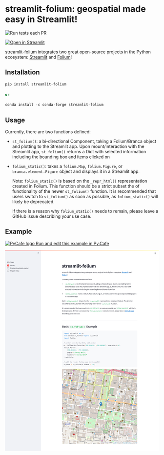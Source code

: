 # streamlit-folium: geospatial made easy in Streamlit!


![Run tests each PR](https://github.com/randyzwitch/streamlit-folium/workflows/Run%20tests%20each%20PR/badge.svg)

[![Open in Streamlit](https://static.streamlit.io/badges/streamlit_badge_black_white.svg)](https://share.streamlit.io/randyzwitch/streamlit-folium/examples/streamlit_app.py)

streamlit-folium integrates two great open-source projects in the Python ecosystem: [Streamlit](https://streamlit.io/) and [Folium](https://python-visualization.github.io/folium/)!

## Installation

```python
pip install streamlit-folium

or

conda install -c conda-forge streamlit-folium
```

## Usage

Currently, there are two functions defined:

- `st_folium()`: a bi-directional Component, taking a Folium/Branca object and plotting to the Streamlit app. Upon mount/interaction with the Streamlit app, `st_folium()` returns a Dict with selected information including the bounding box and items clicked on
-  `folium_static()`: takes a `folium.Map`, `folium.Figure`, or `branca.element.Figure` object and displays it in a Streamlit app.

    Note: `folium_static()` is based on the `_repr_html()` representation created in Folium. This function should be a strict subset the of functionality of the newer `st_folium()` function. It is recommended that users switch to `st_folium()` as soon as possible, as `folium_static()` will likely be deprecated.

    If there is a reason why `folium_static()` needs to remain, please leave a GitHub issue describing your use case.

## Example


[<img src="https://py.cafe/logos/pycafe_logo.png" alt="PyCafe logo" width="24" height="24"> Run and edit this example in Py.Cafe](https://py.cafe/maartenbreddels/streamlit-folium-geospatial-visualizations)

![streamlit_folium example](https://raw.githubusercontent.com/randyzwitch/streamlit-folium/master/tests/visual_baseline/test_basic/first_test/baseline.png)


